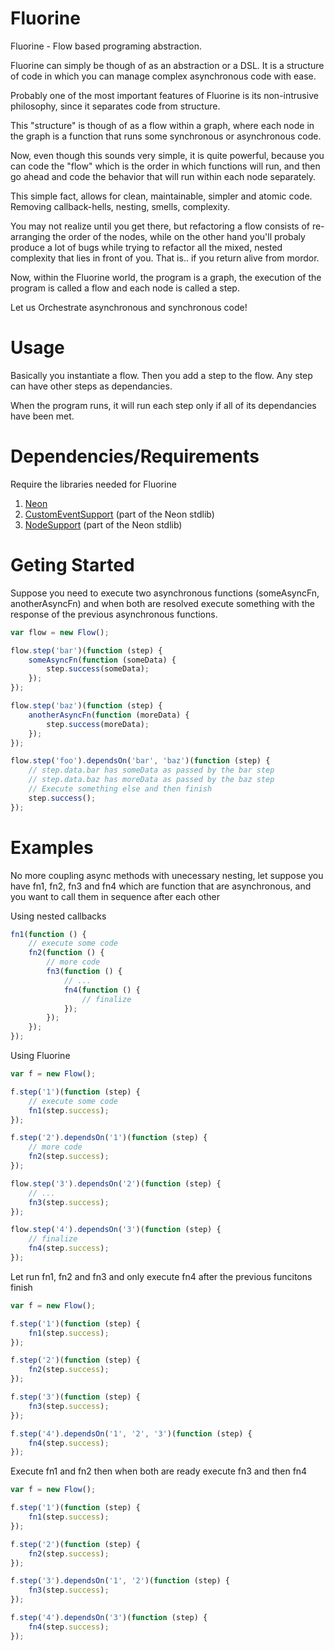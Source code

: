 Fluorine
========

Fluorine - Flow based programing abstraction.

Fluorine can simply be though of as an abstraction or a DSL.
It is a structure of code in which you can manage complex asynchronous
code with ease.

Probably one of the most important features of Fluorine is its
non-intrusive philosophy, since it separates code from structure.

This "structure" is though of as a flow within a graph, where each node
in the graph is a function that runs some synchronous or asynchronous
code.

Now, even though this sounds very simple, it is quite powerful, because
you can code the "flow" which is the order in which functions will run,
and then go ahead and code the behavior that will run within each node
separately.

This simple fact, allows for clean, maintainable, simpler and atomic code.
Removing callback-hells, nesting, smells, complexity.

You may not realize until you get there, but refactoring a flow consists
of re-arranging the order of the nodes, while on the other hand you'll
probaly produce a lot of bugs while trying to refactor all the mixed,
nested complexity that lies in front of you. That is.. if you return
alive from mordor.

Now, within the Fluorine world, the program is a graph, the execution of
the program is called a flow and each node is called a step.

Let us Orchestrate asynchronous and synchronous code!

Usage
=====

Basically you instantiate a flow.
Then you add a step to the flow.
Any step can have other steps as dependancies.

When the program runs, it will run each step only if all of its
dependancies have been met.

Dependencies/Requirements
=========================

Require the libraries needed for Fluorine
1. [Neon](https://github.com/azendal/neon)
2. [CustomEventSupport](https://github.com/azendal/neon) (part of the
Neon stdlib)
3. [NodeSupport](https://github.com/azendal/neon) (part of the
Neon stdlib)

Geting Started
==============

Suppose you need to execute two asynchronous functions (someAsyncFn,
anotherAsyncFn) and when both are resolved execute something with the
response of the previous asynchronous functions.

```javascript
var flow = new Flow();

flow.step('bar')(function (step) {
    someAsyncFn(function (someData) {
        step.success(someData);
    });
});

flow.step('baz')(function (step) {
    anotherAsyncFn(function (moreData) {
        step.success(moreData);
    });
});

flow.step('foo').dependsOn('bar', 'baz')(function (step) {
    // step.data.bar has someData as passed by the bar step
    // step.data.baz has moreData as passed by the baz step
    // Execute something else and then finish
    step.success();
});
```

Examples
========

No more coupling async methods with unecessary nesting, let suppose
you have fn1, fn2, fn3 and fn4 which are function that are asynchronous,
and you want to call them in sequence after each other

Using nested callbacks
```javascript
fn1(function () {
    // execute some code
    fn2(function () {
        // more code
        fn3(function () {
            // ...
            fn4(function () {
                // finalize
            });
        });
    });
});
```

Using Fluorine
```javascript
var f = new Flow();

f.step('1')(function (step) {
    // execute some code
    fn1(step.success);
});

f.step('2').dependsOn('1')(function (step) {
    // more code
    fn2(step.success);
});

flow.step('3').dependsOn('2')(function (step) {
    // ...
    fn3(step.success);
});

flow.step('4').dependsOn('3')(function (step) {
    // finalize
    fn4(step.success);
});
```

Let run fn1, fn2 and fn3 and only execute fn4 after the previous funcitons finish
```javascript
var f = new Flow();

f.step('1')(function (step) {
    fn1(step.success);
});

f.step('2')(function (step) {
    fn2(step.success);
});

f.step('3')(function (step) {
    fn3(step.success);
});

f.step('4').dependsOn('1', '2', '3')(function (step) {
    fn4(step.success);
});
```

Execute fn1 and fn2 then when both are ready execute fn3 and then fn4
```javascript
var f = new Flow();

f.step('1')(function (step) {
    fn1(step.success);
});

f.step('2')(function (step) {
    fn2(step.success);
});

f.step('3').dependsOn('1', '2')(function (step) {
    fn3(step.success);
});

f.step('4').dependsOn('3')(function (step) {
    fn4(step.success);
});
```
